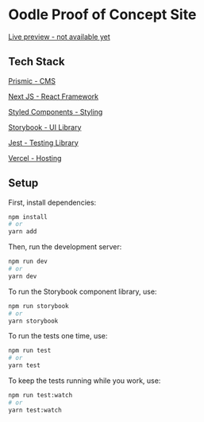 # Oodle Proof of Concept Site
[Live preview - not available yet](https://nextjs.org/)

## Tech Stack
[Prismic - CMS](https://prismic.io/)

[Next JS - React Framework](https://nextjs.org/)

[Styled Components - Styling](https://https://styled-components.com/.org/)

[Storybook - UI Library](https://storybook.js.org/)

[Jest - Testing Library](https://jestjs.io/)

[Vercel - Hosting](https://vercel.com/)

## Setup
First, install dependencies:

```bash
npm install
# or
yarn add
```

Then, run the development server:

```bash
npm run dev
# or
yarn dev
```

To run the Storybook component library, use:

```bash
npm run storybook
# or
yarn storybook
```

To run the tests one time, use:

```bash
npm run test
# or
yarn test
```

To keep the tests running while you work, use:

```bash
npm run test:watch
# or
yarn test:watch
```
